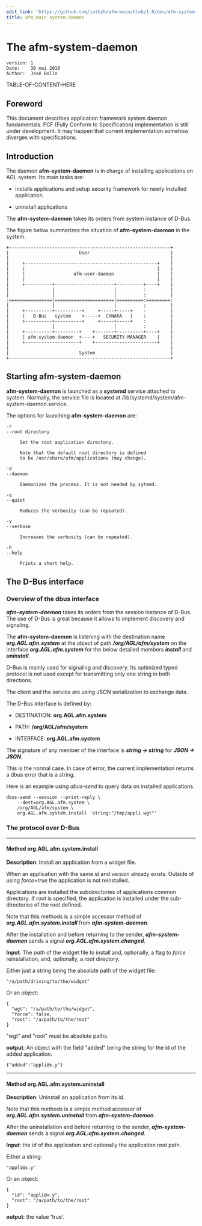 ```yaml
---
edit_link: 'https://github.com/iotbzh/afm-main/blob/1.0/doc/afm-system-daemon.md'
title: afm_main system-daemon
---
```


<!-- WARNING: This file is generated. See fetch_docs.js. -->


The afm-system-daemon
=====================

    version: 1
    Date:    30 mai 2016
    Author:  José Bollo

TABLE-OF-CONTENT-HERE


Foreword
--------

This document describes application framework system daemon fundamentals. 
FCF (Fully Conform to Specification) implementation is still under development.
It may happen that current implementation somehow diverges with specifications.


Introduction
------------

The daemon **afm-system-daemon** is in charge of installing
applications on AGL system. Its main tasks are:

 - installs applications and setup security framework
   for newly installed application.

 - uninstall applications

The **afm-system-daemon** takes its orders from system
instance of D-Bus.

The figure below summarizes the situation of **afm-system-daemon** in the system.

    +------------------------------------------------------------+
    |                          User                              |
    |                                                            |
    |     +-------------------------------------------------+    |
    |     |                                                 |    |
    |     |                  afm-user-daemon                |    |
    |     |                                                 |    |
    |     +----------+----------------------+----------+----+    |
    |                |                      |          :         |
    |                |                      |          :         |
    :================|======================|==========:=========:
    |                |                      |          :         |
    |     +----------+----------+     +-----+-----+    :         |
    |     |   D-Bus   system    +-----+  CYNARA   |    :         |
    |     +----------+----------+     +-----+-----+    :         |
    |                |                      |          :         |
    |     +----------+---------+    +-------+----------+----+    |
    |     | afm-system-daemon  +----+   SECURITY-MANAGER    |    |
    |     +--------------------+    +-----------------------+    |
    |                                                            |
    |                          System                            |
    +------------------------------------------------------------+


Starting **afm-system-daemon**
------------------------------

**afm-system-daemon** is launched as a **systemd** service
attached to system. Normally, the service file is
located at /lib/systemd/system/afm-system-daemon.service.

The options for launching **afm-system-daemon** are:

    -r
    --root directory
    
         Set the root application directory.

         Note that the default root directory is defined
         to be /usr/share/afm/applications (may change).
    
    -d
    --daemon
    
         Daemonizes the process. It is not needed by sytemd.
    
    -q
    --quiet
    
         Reduces the verbosity (can be repeated).
    
    -v
    --verbose
    
         Increases the verbosity (can be repeated).
    
    -h
    --help
    
         Prints a short help.
    
The D-Bus interface
-------------------

### Overview of the dbus interface

***afm-system-daemon*** takes its orders from the session instance
of D-Bus. The use of D-Bus is great because it allows to implement
discovery and signaling.

The **afm-system-daemon** is listening with the destination name
***org.AGL.afm.system*** at the object of path ***/org/AGL/afm/system***
on the interface ***org.AGL.afm.system*** for the below detailed
members ***install*** and ***uninstall***.

D-Bus is mainly used for signaling and discovery. Its optimized
typed protocol is not used except for transmitting only one string
in both directions.

The client and the service are using JSON serialization to
exchange data. 

The D-Bus interface is defined by:

 * DESTINATION: **org.AGL.afm.system**

 * PATH: **/org/AGL/afm/system**

 * INTERFACE: **org.AGL.afm.system**

The signature of any member of the interface is ***string -> string***
for ***JSON -> JSON***.

This is the normal case. In case of error, the current implementation
returns a dbus error that is a string.

Here is an example using *dbus-send* to query data on
installed applications.

    dbus-send --session --print-reply \
        --dest=org.AGL.afm.system \
        /org/AGL/afm/system \
        org.AGL.afm.system.install 'string:"/tmp/appli.wgt"'

### The protocol over D-Bus

---

#### Method org.AGL.afm.system.install

**Description**: Install an application from a widget file.

When an application with the same *id* and *version* already exists. Outside of
using *force=true* the application is not reinstalled.

Applications are installed the subdirectories of applications common directory.
If *root* is specified, the application is installed under the
sub-directories of the *root* defined.

Note that this methods is a simple accessor method of
***org.AGL.afm.system.install*** from ***afm-system-daemon***.

After the installation and before returning to the sender,
***afm-system-daemon*** sends a signal ***org.AGL.afm.system.changed***.

**Input**: The *path* of the widget file to install and, optionally,
a flag to *force* reinstallation, and, optionally, a *root* directory.

Either just a string being the absolute path of the widget file:

    "/a/path/driving/to/the/widget"

Or an object:

    {
      "wgt": "/a/path/to/the/widget",
      "force": false,
      "root": "/a/path/to/the/root"
    }

"wgt" and "root" must be absolute paths.

**output**: An object with the field "added" being the string for
the id of the added application.

    {"added":"appli@x.y"}

---

#### Method org.AGL.afm.system.uninstall

**Description**: Uninstall an application from its id.


Note that this methods is a simple method accessor of 
***org.AGL.afm.system.uninstall*** from ***afm-system-daemon***.

After the uninstallation and before returning to the sender,
***afm-system-daemon*** sends a signal ***org.AGL.afm.system.changed***.

**Input**: the *id* of the application and optionally the application *root* path.

Either a string:

    "appli@x.y"

Or an object:

    {
      "id": "appli@x.y",
      "root": "/a/path/to/the/root"
    }

**output**: the value 'true'.

[meta-intel]:       https://github.com/01org/meta-intel-iot-security                "A collection of layers providing security technologies"
[widgets]:          http://www.w3.org/TR/widgets                                    "Packaged Web Apps"
[widgets-digsig]:   http://www.w3.org/TR/widgets-digsig                             "XML Digital Signatures for Widgets"
[libxml2]:          http://xmlsoft.org/html/index.html                              "libxml2"
[openssl]:          https://www.openssl.org                                         "OpenSSL"
[xmlsec]:           https://www.aleksey.com/xmlsec                                  "XMLSec"
[json-c]:           https://github.com/json-c/json-c                                "JSON-c"
[d-bus]:            http://www.freedesktop.org/wiki/Software/dbus                   "D-Bus"
[libzip]:           http://www.nih.at/libzip                                        "libzip"
[cmake]:            https://cmake.org                                               "CMake"
[security-manager]: https://wiki.tizen.org/wiki/Security/Tizen_3.X_Security_Manager "Security-Manager"
[app-manifest]:     http://www.w3.org/TR/appmanifest                                "Web App Manifest"
[tizen-security]:   https://wiki.tizen.org/wiki/Security                            "Tizen security home page"
[tizen-secu-3]:     https://wiki.tizen.org/wiki/Security/Tizen_3.X_Overview         "Tizen 3 security overview"



